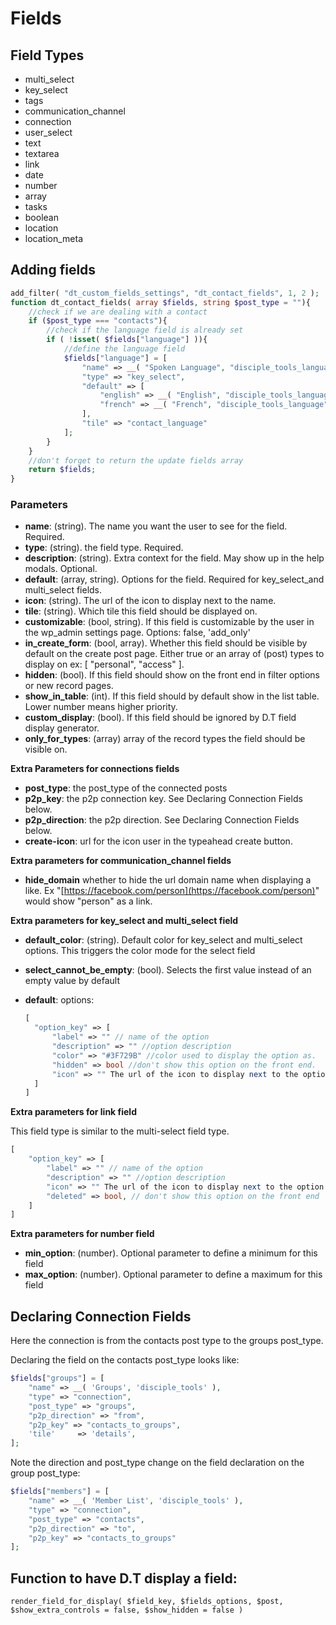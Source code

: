 # Fields

## Field Types

* multi\_select
* key\_select
* tags
* communication\_channel
* connection
* user\_select
* text
* textarea
* link
* date
* number
* array
* tasks
* boolean
* location
* location_meta

## Adding fields

```php
add_filter( "dt_custom_fields_settings", "dt_contact_fields", 1, 2 );
function dt_contact_fields( array $fields, string $post_type = ""){
    //check if we are dealing with a contact
    if ($post_type === "contacts"){
        //check if the language field is already set
        if ( !isset( $fields["language"] )){
            //define the language field
            $fields["language"] = [
                "name" => __( "Spoken Language", "disciple_tools_language" ),
                "type" => "key_select",
                "default" => [
                    "english" => __( "English", "disciple_tools_language" ),
                    "french" => __( "French", "disciple_tools_language" )
                ],
                "tile" => "contact_language"
            ];
        }
    }
    //don't forget to return the update fields array
    return $fields;
}
```

### Parameters

* **name**: \(string\). The name you want the user to see for the field. Required.
* **type**: \(string\). the field type. Required.
* **description**: \(string\). Extra context for the field. May show up in the help modals. Optional.
* **default**: \(array, string\). Options for the field. Required for key\_select\_and multi\_select fields.   
* **icon**: \(string\). The url of the icon to display next to the name.
* **tile**: \(string\). Which tile this field should be displayed on.
* **customizable**: \(bool, string\). If this field is customizable by the user in the wp\_admin settings page. Options: false, 'add\_only'
* **in\_create\_form**: \(bool, array\). Whether this field should be visible by default on the create post page. Either true or an array of \(post\) types to display on ex: \[ "personal", "access" \]. 
* **hidden**: \(bool\). If this field should show on the front end in filter options or new record pages.
* **show\_in\_table**: \(int\). If this field should by default show in the list table. Lower number means higher priority. 
* **custom\_display**: \(bool\). If this field should be ignored by D.T field display generator.
* **only\_for\_types**: \(array\) array of the record types the field should be visible on.

**Extra Parameters for connections fields**

* **post\_type**: the post\_type of the connected posts
* **p2p\_key**: the p2p connection key. See Declaring Connection Fields below.
* **p2p\_direction**: the p2p direction. See Declaring Connection Fields below.
* **create-icon**: url for the icon user in the typeahead create button.


**Extra parameters for communication\_channel fields**

* **hide\_domain** whether to hide the url domain name when displaying a like. Ex "[https://facebook.com/person](https://facebook.com/person)" would show "person" as a link.

**Extra parameters for key\_select and multi\_select field**

* **default\_color**: \(string\). Default color for key\_select and multi\_select options. This triggers the color mode for the select field
* **select_cannot_be_empty**: (bool). Selects the first value instead of an empty value by default 
* **default**: options:

  ```php
  [
    "option_key" => [
        "label" => "" // name of the option
        "description" => "" //option description
        "color" => "#3F729B" //color used to display the option as.
        "hidden" => bool //don't show this option on the front end.
        "icon" => "" The url of the icon to display next to the option.
    ]
  ]
  ```

**Extra parameters for link field**

This field type is similar to the multi-select field type.

```php
[
    "option_key" => [
        "label" => "" // name of the option
        "description" => "" //option description
        "icon" => "" The url of the icon to display next to the option.
        "deleted" => bool, // don't show this option on the front end
    ]
]
```
  
**Extra parameters for number field**

* **min_option**: \(number\). Optional parameter to define a minimum for this field
* **max_option**: \(number\). Optional parameter to define a maximum for this field

## Declaring Connection Fields

Here the connection is from the contacts post type to the groups post\_type.

Declaring the field on the contacts post\_type looks like:

```php
$fields["groups"] = [
    "name" => __( 'Groups', 'disciple_tools' ),        
    "type" => "connection",
    "post_type" => "groups",
    "p2p_direction" => "from",
    "p2p_key" => "contacts_to_groups",
    'tile'     => 'details',
];
```

Note the direction and post\_type change on the field declaration on the group post\_type:

```php
$fields["members"] = [
    "name" => __( 'Member List', 'disciple_tools' ),
    "type" => "connection",
    "post_type" => "contacts",
    "p2p_direction" => "to",
    "p2p_key" => "contacts_to_groups"
];
```

## Function to have D.T display a field:

`render_field_for_display( $field_key, $fields_options, $post, $show_extra_controls = false, $show_hidden = false )`

